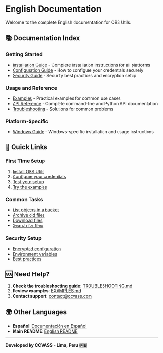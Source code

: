 # English Documentation

Welcome to the complete English documentation for OBS Utils.

## 📚 Documentation Index

### Getting Started
- [Installation Guide](INSTALLATION.md) - Complete installation instructions for all platforms
- [Configuration Guide](CONFIGURATION.md) - How to configure your credentials securely
- [Security Guide](SECURITY.md) - Security best practices and encryption setup

### Usage and Reference
- [Examples](EXAMPLES.md) - Practical examples for common use cases
- [API Reference](API.md) - Complete command-line and Python API documentation
- [Troubleshooting](TROUBLESHOOTING.md) - Solutions for common problems

### Platform-Specific
- [Windows Guide](WINDOWS_GUIDE.md) - Windows-specific installation and usage instructions

## 🚀 Quick Links

### First Time Setup
1. [Install OBS Utils](INSTALLATION.md#installation-methods)
2. [Configure your credentials](CONFIGURATION.md#configuration-methods)
3. [Test your setup](CONFIGURATION.md#testing-configuration)
4. [Try the examples](EXAMPLES.md#basic-examples)

### Common Tasks
- [List objects in a bucket](EXAMPLES.md#1-list-objects-in-bucket)
- [Archive old files](EXAMPLES.md#2-archive-old-files)
- [Download files](EXAMPLES.md#3-download-files)
- [Search for files](EXAMPLES.md#search-examples)

### Security Setup
- [Encrypted configuration](SECURITY.md#method-1-encrypted-configuration-recommended)
- [Environment variables](SECURITY.md#method-2-environment-variables)
- [Best practices](SECURITY.md#security-best-practices)

## 🆘 Need Help?

1. **Check the troubleshooting guide**: [TROUBLESHOOTING.md](TROUBLESHOOTING.md)
2. **Review examples**: [EXAMPLES.md](EXAMPLES.md)
3. **Contact support**: [contact@ccvass.com](mailto:contact@ccvass.com)

## 🌍 Other Languages

- **Español**: [Documentación en Español](../es/)
- **Main README**: [English README](../../README.md)

---

**Developed by CCVASS - Lima, Peru 🇵🇪**
